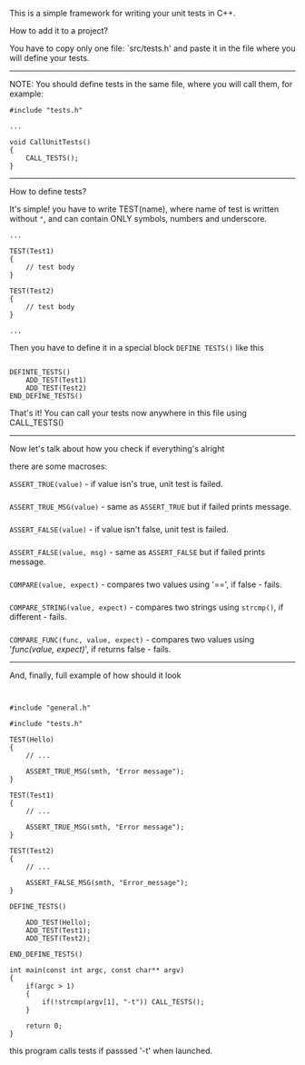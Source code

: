 This is a simple framework for writing your unit tests in C++.

How to add it to a project?

You have to copy only one file: `src/tests.h' and paste it in the file where you will define your tests.

---

NOTE: You should define tests in the same file, where you will call them, for example:

~~~~~~~~~~~~~~~~~~~~~~~~~~~~~~~~~~~~~~~~~~~~~~~~~~~~~~~~~~~~~~~~~~~~~~~~~~~~~~~
#include "tests.h"

...

void CallUnitTests()
{
	CALL_TESTS();
}
~~~~~~~~~~~~~~~~~~~~~~~~~~~~~~~~~~~~~~~~~~~~~~~~~~~~~~~~~~~~~~~~~~~~~~~~~~~~~~~

---

How to define tests?

It's simple! you have to write TEST(name), where name of test is written without `"`, and can contain ONLY symbols, numbers and underscore.

~~~~~~~~~~~~~~~~~~~~~~~~~~~~~~~~~~~~~~~~~~~~~~~~~~~~~~~~~~~~~~~~~~~~~~~~~~~~~~~
...

TEST(Test1)
{
	// test body
}

TEST(Test2)
{
	// test body
}

...
~~~~~~~~~~~~~~~~~~~~~~~~~~~~~~~~~~~~~~~~~~~~~~~~~~~~~~~~~~~~~~~~~~~~~~~~~~~~~~~

Then you have to define it in a special block `DEFINE TESTS()` like this

~~~~~~~~~~~~~~~~~~~~~~~~~~~~~~~~~~~~~~~~~~~~~~~~~~~~~~~~~~~~~~~~~~~~~~~~~~~~~~~

DEFINTE_TESTS()
	ADD_TEST(Test1)
	ADD_TEST(Test2)
END_DEFINE_TESTS()

~~~~~~~~~~~~~~~~~~~~~~~~~~~~~~~~~~~~~~~~~~~~~~~~~~~~~~~~~~~~~~~~~~~~~~~~~~~~~~~

That's it! You can call your tests now anywhere in this file using CALL_TESTS()

---

Now let's talk about how you check if everything's alright

there are some macroses:

`ASSERT_TRUE(value)` - if value isn's true, unit test is failed.
###
`ASSERT_TRUE_MSG(value)` - same as `ASSERT_TRUE` but if failed prints message.
###
`ASSERT_FALSE(value)` - if value isn't false, unit test is failed.
###
`ASSERT_FALSE(value, msg)` - same as `ASSERT_FALSE` but if failed prints message.
###
`COMPARE(value, expect)` - compares two values using '==', if false - fails.
###
`COMPARE_STRING(value, expect)` - compares two strings using `strcmp()`, if different - fails.
###
`COMPARE_FUNC(func, value, expect)` - compares two values using '_func(value, expect)_', if returns false - fails.

---

And, finally, full example of how should it look

~~~~~~~~~~~~~~~~~~~~~~~~~~~~~~~~~~~~~~~~~~~~~~~~~~~~~~~~~~~~~~~~~~~~~~~~~~~~~~~


#include "general.h"

#include "tests.h"

TEST(Hello)
{
	// ...

	ASSERT_TRUE_MSG(smth, "Error message");
}

TEST(Test1)
{
	// ...

	ASSERT_TRUE_MSG(smth, "Error message");
}

TEST(Test2)
{
	// ...

	ASSERT_FALSE_MSG(smth, "Error_message");
}

DEFINE_TESTS()

	ADD_TEST(Hello);
	ADD_TEST(Test1);
	ADD_TEST(Test2);

END_DEFINE_TESTS()

int main(const int argc, const char** argv)
{
	if(argc > 1)
	{
		if(!strcmp(argv[1], "-t")) CALL_TESTS();
	}
	
	return 0;
}

~~~~~~~~~~~~~~~~~~~~~~~~~~~~~~~~~~~~~~~~~~~~~~~~~~~~~~~~~~~~~~~~~~~~~~~~~~~~~~~

this program calls tests if passsed '-t' when launched.

